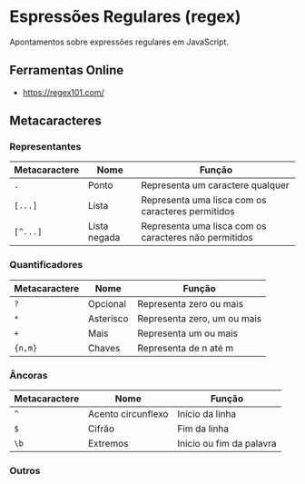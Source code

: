 # Espressões Regulares (regex)
Apontamentos sobre expressões regulares em JavaScript.

## Ferramentas Online
  * https://regex101.com/

## Metacaracteres 
### Representantes
Metacaractere | Nome       | Função
--------------|------------|---------------------------------
`.`           |Ponto       | Representa um caractere qualquer
`[...]`       |Lista       | Representa uma lisca com os caracteres permitidos
`[^...]`      |Lista negada| Representa uma lisca com os caracteres não permitidos

### Quantificadores
Metacaractere | Nome     | Função
--------------|----------|----------
`?`           |Opcional  | Representa zero ou mais
`*`           |Asterisco | Representa zero, um ou mais
`+`           |Mais      | Representa um ou mais
`{n,m}`       |Chaves    | Representa de n até m

### Âncoras
Metacaractere | Nome             | Função
--------------|------------------|----------
`^`           |Acento circunflexo| Início da linha
`$`           |Cifrão            | Fim da linha
`\b`          |Extremos          | Inicio ou fim da palavra

### Outros
